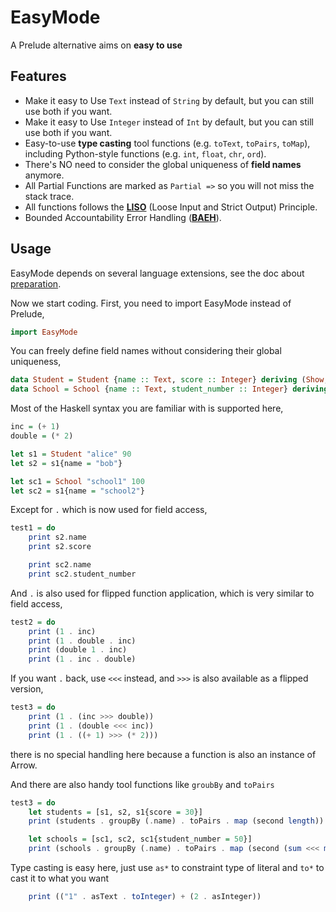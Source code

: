 EasyMode
========

A Prelude alternative aims on **easy to use**

Features
--------

- Make it easy to Use `Text` instead of `String` by default, but you can still use both if you want.
- Make it easy to Use `Integer` instead of `Int` by default, but you can still use both if you want.
- Easy-to-use **type casting** tool functions (e.g. `toText`, `toPairs`, `toMap`), including Python-style functions (e.g. `int`, `float`, `chr`, `ord`).
- There's NO need to consider the global uniqueness of **field names** anymore.
- All Partial Functions are marked as `Partial =>` so you will not miss the stack trace.
- All functions follows the [**LISO**](./doc/LISO.md) (Loose Input and Strict Output) Principle.
- Bounded Accountability Error Handling ([**BAEH**](./doc/BAEH.md)).

Usage
-----

EasyMode depends on several language extensions, see the doc about [preparation](./doc/prepare.md).

Now we start coding. First, you need to import EasyMode instead of Prelude,

```haskell
import EasyMode
```

You can freely define field names without considering their global uniqueness,

```haskell
data Student = Student {name :: Text, score :: Integer} deriving (Show, Eq, Ord)
data School = School {name :: Text, student_number :: Integer} deriving (Show, Eq, Ord)
```

Most of the Haskell syntax you are familiar with is supported here,

```haskell
inc = (+ 1)
double = (* 2)

let s1 = Student "alice" 90
let s2 = s1{name = "bob"}

let sc1 = School "school1" 100
let sc2 = s1{name = "school2"}
```

Except for `.` which is now used for field access,

```haskell
test1 = do
    print s2.name
    print s2.score

    print sc2.name
    print sc2.student_number
```

And `.` is also used for flipped function application, which is very similar to field access,

```haskell
test2 = do
    print (1 . inc)
    print (1 . double . inc)
    print (double 1 . inc)
    print (1 . inc . double)
```

If you want `.` back, use `<<<` instead, and `>>>` is also available as a flipped version,

```haskell
test3 = do
    print (1 . (inc >>> double))
    print (1 . (double <<< inc))
    print (1 . ((+ 1) >>> (* 2)))
```

there is no special handling here because a function is also an instance of Arrow.

And there are also handy tool functions like `groubBy` and `toPairs`

```haskell
test3 = do
    let students = [s1, s2, s1{score = 30}]
    print (students . groupBy (.name) . toPairs . map (second length))

    let schools = [sc1, sc2, sc1{student_number = 50}]
    print (schools . groupBy (.name) . toPairs . map (second (sum <<< map (.student_number))))
```

Type casting is easy here, just use `as*` to constraint type of literal and `to*` to cast it to what you want

```haskell
    print (("1" . asText . toInteger) + (2 . asInteger))
```
